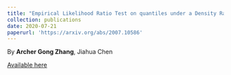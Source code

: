 ```yaml
--- 
title: "Empirical Likelihood Ratio Test on quantiles under a Density Ratio Model" 
collection: publications 
date: 2020-07-21
paperurl: 'https://arxiv.org/abs/2007.10586' 
--- 
```


By **Archer Gong Zhang**, Jiahua Chen

[Available here](https://arxiv.org/abs/2007.10586)
